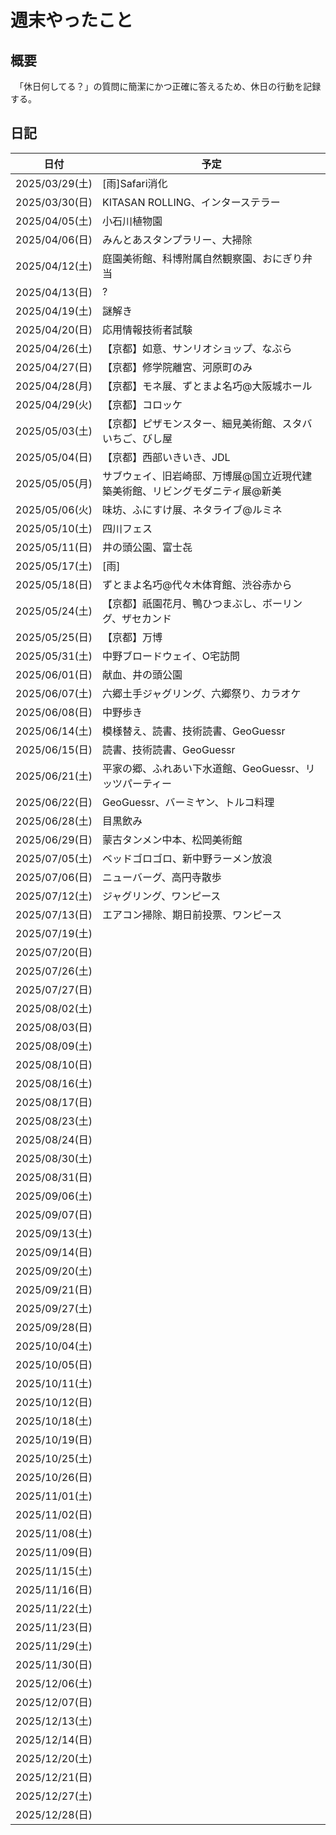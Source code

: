 # 週末やったこと

## 概要

　「休日何してる？」の質問に簡潔にかつ正確に答えるため、休日の行動を記録する。

## 日記

| 日付 | 予定 |
|---|---|
| 2025/03/29(土) | [雨]Safari消化 |
| 2025/03/30(日) | KITASAN ROLLING、インターステラー|
| 2025/04/05(土) | 小石川植物園 |
| 2025/04/06(日) | みんとあスタンプラリー、大掃除 |
| 2025/04/12(土) | 庭園美術館、科博附属自然観察園、おにぎり弁当 |
| 2025/04/13(日) | ? |
| 2025/04/19(土) | 謎解き |
| 2025/04/20(日) | 応用情報技術者試験 |
| 2025/04/26(土) | 【京都】如意、サンリオショップ、なぶら |
| 2025/04/27(日) | 【京都】修学院離宮、河原町のみ |
| 2025/04/28(月) | 【京都】モネ展、ずとまよ名巧@大阪城ホール |
| 2025/04/29(火) | 【京都】コロッケ |
| 2025/05/03(土) | 【京都】ピザモンスター、細見美術館、スタバいちご、びし屋 |
| 2025/05/04(日) | 【京都】西部いきいき、JDL |
| 2025/05/05(月) | サブウェイ、旧岩崎邸、万博展@国立近現代建築美術館、リビングモダニティ展@新美 |
| 2025/05/06(火) | 味坊、ふにすけ展、ネタライブ@ルミネ |
| 2025/05/10(土) | 四川フェス |
| 2025/05/11(日) | 井の頭公園、富士㐂 |
| 2025/05/17(土) | [雨] |
| 2025/05/18(日) | ずとまよ名巧@代々木体育館、渋谷赤から |
| 2025/05/24(土) | 【京都】祇園花月、鴨ひつまぶし、ボーリング、ザセカンド |
| 2025/05/25(日) | 【京都】万博 |
| 2025/05/31(土) | 中野ブロードウェイ、O宅訪問 |
| 2025/06/01(日) | 献血、井の頭公園 |
| 2025/06/07(土) | 六郷土手ジャグリング、六郷祭り、カラオケ |
| 2025/06/08(日) | 中野歩き |
| 2025/06/14(土) | 模様替え、読書、技術読書、GeoGuessr |
| 2025/06/15(日) | 読書、技術読書、GeoGuessr |
| 2025/06/21(土) | 平家の郷、ふれあい下水道館、GeoGuessr、リッツパーティー |
| 2025/06/22(日) | GeoGuessr、バーミヤン、トルコ料理 |
| 2025/06/28(土) | 目黒飲み |
| 2025/06/29(日) | 蒙古タンメン中本、松岡美術館 |
| 2025/07/05(土) | ベッドゴロゴロ、新中野ラーメン放浪 |
| 2025/07/06(日) | ニューバーグ、高円寺散歩 |
| 2025/07/12(土) | ジャグリング、ワンピース |
| 2025/07/13(日) | エアコン掃除、期日前投票、ワンピース |
| 2025/07/19(土) | |
| 2025/07/20(日) | |
| 2025/07/26(土) | |
| 2025/07/27(日) | |
| 2025/08/02(土) | |
| 2025/08/03(日) | |
| 2025/08/09(土) | |
| 2025/08/10(日) | |
| 2025/08/16(土) | |
| 2025/08/17(日) | |
| 2025/08/23(土) | |
| 2025/08/24(日) | |
| 2025/08/30(土) | |
| 2025/08/31(日) | |
| 2025/09/06(土) | |
| 2025/09/07(日) | |
| 2025/09/13(土) | |
| 2025/09/14(日) | |
| 2025/09/20(土) | |
| 2025/09/21(日) | |
| 2025/09/27(土) | |
| 2025/09/28(日) | |
| 2025/10/04(土) | |
| 2025/10/05(日) | |
| 2025/10/11(土) | |
| 2025/10/12(日) | |
| 2025/10/18(土) | |
| 2025/10/19(日) | |
| 2025/10/25(土) | |
| 2025/10/26(日) | |
| 2025/11/01(土) | |
| 2025/11/02(日) | |
| 2025/11/08(土) | |
| 2025/11/09(日) | |
| 2025/11/15(土) | |
| 2025/11/16(日) | |
| 2025/11/22(土) | |
| 2025/11/23(日) | |
| 2025/11/29(土) | |
| 2025/11/30(日) | |
| 2025/12/06(土) | |
| 2025/12/07(日) | |
| 2025/12/13(土) | |
| 2025/12/14(日) | |
| 2025/12/20(土) | |
| 2025/12/21(日) | |
| 2025/12/27(土) | |
| 2025/12/28(日) | |
